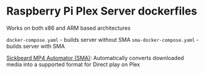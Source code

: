 # Raspberry Pi Plex Server dockerfiles

Works on both x86 and ARM based architectures

`docker-compose.yaml` - builds server without SMA
`sma-docker-compose.yaml` - builds server with SMA

[Sickbeard MP4 Automator (SMA)](https://github.com/mdhiggins/sickbeard_mp4_automator): Automatically converts downloaded media into a supported format for Direct play on Plex